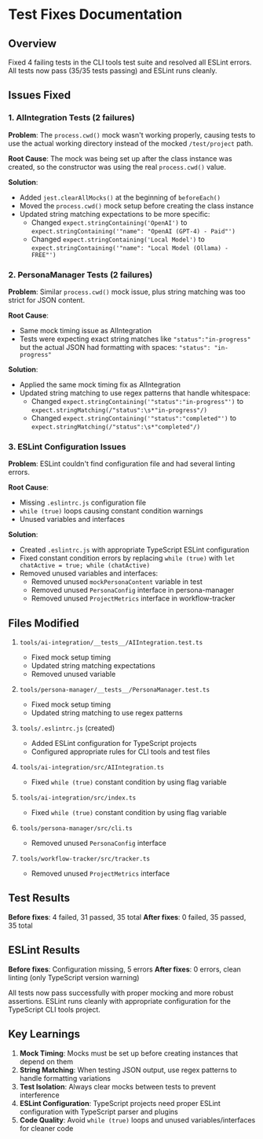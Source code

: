 # Test Fixes Documentation

## Overview
Fixed 4 failing tests in the CLI tools test suite and resolved all ESLint errors. All tests now pass (35/35 tests passing) and ESLint runs cleanly.

## Issues Fixed

### 1. AIIntegration Tests (2 failures)

**Problem**: The `process.cwd()` mock wasn't working properly, causing tests to use the actual working directory instead of the mocked `/test/project` path.

**Root Cause**: The mock was being set up after the class instance was created, so the constructor was using the real `process.cwd()` value.

**Solution**: 
- Added `jest.clearAllMocks()` at the beginning of `beforeEach()`
- Moved the `process.cwd()` mock setup before creating the class instance
- Updated string matching expectations to be more specific:
  - Changed `expect.stringContaining('OpenAI')` to `expect.stringContaining('"name": "OpenAI (GPT-4) - Paid"')`
  - Changed `expect.stringContaining('Local Model')` to `expect.stringContaining('"name": "Local Model (Ollama) - FREE"')`

### 2. PersonaManager Tests (2 failures)

**Problem**: Similar `process.cwd()` mock issue, plus string matching was too strict for JSON content.

**Root Cause**: 
- Same mock timing issue as AIIntegration
- Tests were expecting exact string matches like `"status":"in-progress"` but the actual JSON had formatting with spaces: `"status": "in-progress"`

**Solution**:
- Applied the same mock timing fix as AIIntegration
- Updated string matching to use regex patterns that handle whitespace:
  - Changed `expect.stringContaining('"status":"in-progress"')` to `expect.stringMatching(/"status":\s*"in-progress"/)`
  - Changed `expect.stringContaining('"status":"completed"')` to `expect.stringMatching(/"status":\s*"completed"/)`

### 3. ESLint Configuration Issues

**Problem**: ESLint couldn't find configuration file and had several linting errors.

**Root Cause**: 
- Missing `.eslintrc.js` configuration file
- `while (true)` loops causing constant condition warnings
- Unused variables and interfaces

**Solution**:
- Created `.eslintrc.js` with appropriate TypeScript ESLint configuration
- Fixed constant condition errors by replacing `while (true)` with `let chatActive = true; while (chatActive)`
- Removed unused variables and interfaces:
  - Removed unused `mockPersonaContent` variable in test
  - Removed unused `PersonaConfig` interface in persona-manager
  - Removed unused `ProjectMetrics` interface in workflow-tracker

## Files Modified

1. `tools/ai-integration/__tests__/AIIntegration.test.ts`
   - Fixed mock setup timing
   - Updated string matching expectations
   - Removed unused variable

2. `tools/persona-manager/__tests__/PersonaManager.test.ts`
   - Fixed mock setup timing  
   - Updated string matching to use regex patterns

3. `tools/.eslintrc.js` (created)
   - Added ESLint configuration for TypeScript projects
   - Configured appropriate rules for CLI tools and test files

4. `tools/ai-integration/src/AIIntegration.ts`
   - Fixed `while (true)` constant condition by using flag variable

5. `tools/ai-integration/src/index.ts`
   - Fixed `while (true)` constant condition by using flag variable

6. `tools/persona-manager/src/cli.ts`
   - Removed unused `PersonaConfig` interface

7. `tools/workflow-tracker/src/tracker.ts`
   - Removed unused `ProjectMetrics` interface

## Test Results

**Before fixes**: 4 failed, 31 passed, 35 total
**After fixes**: 0 failed, 35 passed, 35 total

## ESLint Results

**Before fixes**: Configuration missing, 5 errors
**After fixes**: 0 errors, clean linting (only TypeScript version warning)

All tests now pass successfully with proper mocking and more robust assertions. ESLint runs cleanly with appropriate configuration for the TypeScript CLI tools project.

## Key Learnings

1. **Mock Timing**: Mocks must be set up before creating instances that depend on them
2. **String Matching**: When testing JSON output, use regex patterns to handle formatting variations
3. **Test Isolation**: Always clear mocks between tests to prevent interference
4. **ESLint Configuration**: TypeScript projects need proper ESLint configuration with TypeScript parser and plugins
5. **Code Quality**: Avoid `while (true)` loops and unused variables/interfaces for cleaner code
